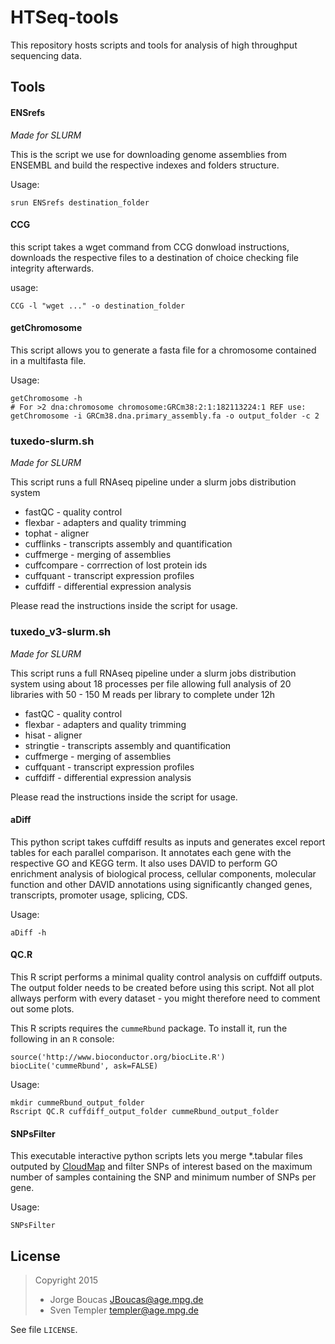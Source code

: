 # HTSeq-tools

This repository hosts scripts and tools for analysis of high throughput sequencing data.

## Tools

#### ENSrefs

*Made for SLURM*

This is the script we use for downloading genome assemblies from ENSEMBL and 
build the respective indexes and folders structure. 
 
Usage: 
```
srun ENSrefs destination_folder
```

#### CCG

this script takes a wget command from CCG donwload instructions, 
downloads the respective files to a destination of choice checking file integrity afterwards.

usage: 
```
CCG -l "wget ..." -o destination_folder
```

#### getChromosome

This script allows you to generate a fasta file for a chromosome contained in a multifasta file.

Usage:
```
getChromosome -h
# For >2 dna:chromosome chromosome:GRCm38:2:1:182113224:1 REF use:
getChromosome -i GRCm38.dna.primary_assembly.fa -o output_folder -c 2
```

### tuxedo-slurm.sh

*Made for SLURM*

This script runs a full RNAseq pipeline under a slurm jobs distribution system

* fastQC - quality control 
* flexbar - adapters and quality trimming 
* tophat - aligner 
* cufflinks - transcripts assembly and quantification 
* cuffmerge - merging of assemblies 
* cuffcompare - corrrection of lost protein ids 
* cuffquant - transcript expression profiles 
* cuffdiff - differential expression analysis 

Please read the instructions inside the script for usage.

### tuxedo_v3-slurm.sh

*Made for SLURM*

This script runs a full RNAseq pipeline under a slurm jobs distribution system 
using about 18 processes per file allowing full analysis of 20 libraries with 
50 - 150 M reads per library to complete under 12h 

* fastQC - quality control 
* flexbar - adapters and quality trimming 
* hisat - aligner 
* stringtie - transcripts assembly and quantification 
* cuffmerge - merging of assemblies 
* cuffquant - transcript expression profiles 
* cuffdiff - differential expression analysis 

Please read the instructions inside the script for usage. 

####  aDiff

This python script takes cuffdiff results as inputs and generates excel report 
tables for each parallel comparison. It annotates each gene with the respective 
GO and KEGG term. It also uses DAVID to perform GO enrichment analysis of biological process, 
cellular components, molecular function and other DAVID annotations using significantly changed genes, 
transcripts, promoter usage, splicing, CDS.

Usage: 

```
aDiff -h
```

#### QC.R

This R script performs a minimal quality control analysis on cuffdiff outputs. 
The output folder needs to be created before using this script. 
Not all plot allways perform with every dataset - you might therefore need to 
comment out some plots.

This R scripts requires the `cummeRbund` package. To install it, run the following
in an `R` console:

```
source('http://www.bioconductor.org/biocLite.R')
biocLite('cummeRbund', ask=FALSE)
```

Usage:

```
mkdir cummeRbund_output_folder
Rscript QC.R cuffdiff_output_folder cummeRbund_output_folder
```

#### SNPsFilter

This executable interactive python scripts lets you merge *.tabular files outputed by [CloudMap](http://usegalaxy.org/cloudmap) and filter SNPs of interest based on the maximum number of samples containing the SNP and minimum number of SNPs per gene.

Usage:

```
SNPsFilter
```

## License

> Copyright 2015
> * Jorge Boucas <JBoucas@age.mpg.de>
> * Sven Templer <templer@age.mpg.de>

See file `LICENSE`.
